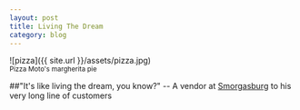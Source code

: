 ```yaml
---
layout: post
title: Living The Dream
category: blog
---
```


![pizza]({{ site.url }}/assets/pizza.jpg)
<br>
<sub>Pizza Moto's margherita pie</sub>

##"It's like living the dream, you know?" 
-- A vendor at [Smorgasburg](http://www.smorgasburg.com/) to his very long line of customers
